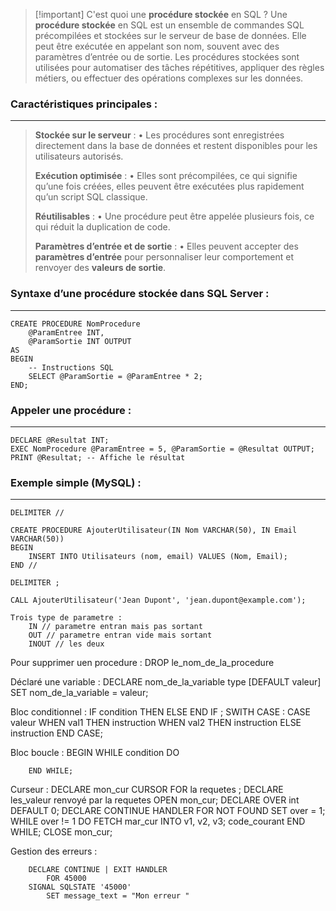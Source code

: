 

> [!important] C'est quoi une **procédure stockée** en SQL ?
> Une **procédure stockée** en SQL est un ensemble de commandes SQL précompilées et stockées sur le serveur de base de données. Elle peut être exécutée en appelant son nom, souvent avec des paramètres d’entrée ou de sortie. Les procédures stockées sont utilisées pour automatiser des tâches répétitives, appliquer des règles métiers, ou effectuer des opérations complexes sur les données.

### **Caractéristiques principales :**

---
> **Stockée sur le serveur** :
> 	• Les procédures sont enregistrées directement dans la base de données et restent   disponibles pour les utilisateurs autorisés.
> 
> **Exécution optimisée** :
> 	• Elles sont précompilées, ce qui signifie qu’une fois créées, elles peuvent être exécutées plus rapidement qu’un script SQL classique.
> 
> **Réutilisables** :
> 	• Une procédure peut être appelée plusieurs fois, ce qui réduit la duplication de code.
> 	
> **Paramètres d’entrée et de sortie** :
> 	• Elles peuvent accepter des **paramètres d’entrée** pour personnaliser leur comportement et renvoyer des **valeurs de sortie**.


### **Syntaxe d’une procédure stockée dans SQL Server :**

---
```
CREATE PROCEDURE NomProcedure
    @ParamEntree INT,
    @ParamSortie INT OUTPUT
AS
BEGIN
    -- Instructions SQL
    SELECT @ParamSortie = @ParamEntree * 2;
END;
```


### **Appeler une procédure :**

---
```
DECLARE @Resultat INT;
EXEC NomProcedure @ParamEntree = 5, @ParamSortie = @Resultat OUTPUT;
PRINT @Resultat; -- Affiche le résultat
```


### **Exemple simple (MySQL) :**

---
```
DELIMITER //

CREATE PROCEDURE AjouterUtilisateur(IN Nom VARCHAR(50), IN Email VARCHAR(50))
BEGIN
    INSERT INTO Utilisateurs (nom, email) VALUES (Nom, Email);
END //

DELIMITER ;
```

```
CALL AjouterUtilisateur('Jean Dupont', 'jean.dupont@example.com');
```



	Trois type de parametre :
		IN // parametre entran mais pas sortant
		OUT // parametre entran vide mais sortant
		INOUT // les deux 


Pour supprimer uen procedure : 
	DROP le_nom_de_la_procedure 

Déclaré une variable :
	DECLARE nom_de_la_variable type [DEFAULT valeur]
	SET nom_de_la_variable = valeur;

Bloc conditionnel : 
	IF condition THEN 
		ELSE 
	END IF ; 
SWITH CASE :
	CASE valeur
		WHEN val1 THEN instruction
		WHEN val2 THEN instruction
		ELSE instruction
	END CASE;


Bloc boucle :
	BEGIN 
		WHILE condition DO
			
		END WHILE;


Curseur :
	DECLARE mon_cur CURSOR
		FOR la requetes ;
			DECLARE les_valeur renvoyé par la requetes
			OPEN mon_cur;
				DECLARE OVER int DEFAULT 0;
				DECLARE CONTINUE HANDLER FOR NOT FOUND SET over = 1;
				WHILE over != 1 DO
					FETCH mar_cur INTO v1, v2, v3;
					code_courant
				END WHILE;
				CLOSE mon_cur;

Gestion des erreurs : 

	
		DECLARE CONTINUE | EXIT HANDLER 
			FOR 45000
		SIGNAL SQLSTATE '45000'
			SET message_text = "Mon erreur "
